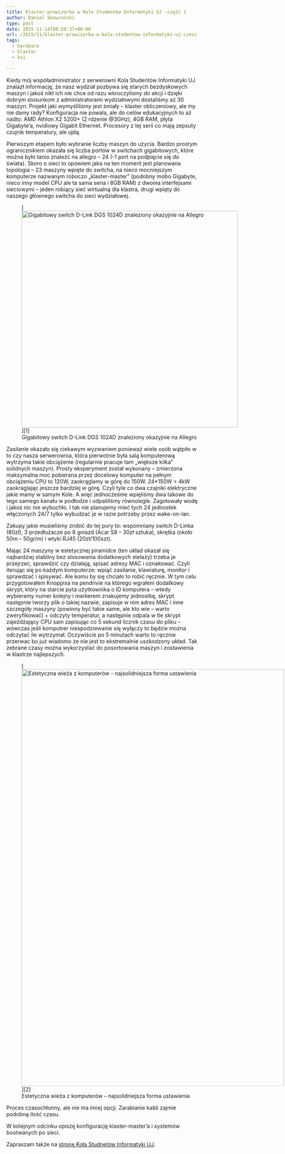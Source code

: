 ```yaml
---
title: Klaster-prowizorka w Kole Studentów Informatyki UJ -część 1
author: Daniel Skowroński
type: post
date: 2015-11-14T00:59:37+00:00
url: /2015/11/klaster-prowizorka-w-kole-studentow-informatyki-uj-czesc-1/
tags:
  - hardware
  - klaster
  - ksi

---
```

Kiedy mój współadministrator z serwerowni Kola Studentów Informatyki UJ znalazł informację, że nasz wydział pozbywa się starych bezdyskowych maszyn i jakoś nikt ich nie chce od razu wkroczylismy do akcji i dzięki dobrym stosunkom z administratorami wydziałowymi dostaliśmy aż 30 maszyn. Projekt jaki wymyśliliśmy jest śmiały &#8211; klaster obliczeniowy, ale my nie damy rady? Konfiguracja nie powala, ale do celów edukacyjnych to aż nadto: AMD Athlon X2 5200+ (2 rdzenie @3GHz), 4GB RAM, płyta Gigabyte&#8217;a, nvidiowy Gigabit Ethernet. Procesory z tej serii co mają zepsuty czujnik temperatury, ale ujdą.

Pierwszym etapem było wybranie liczby maszyn do użycia. Bardzo prostym ogranicznikiem okazała się liczba portów w switchach gigabitowych, które można było tanio znaleźć na allegro &#8211; 24 (-1 port na podpięcie się do świata). Skoro o sieci to opowiem jaka na ten moment jest planowana topologia &#8211; 23 maszyny wpięte do switcha, na nieco mocniejszym komputerze nazwanym roboczo &#8222;klaster-master&#8221; (podobny mobo Gigabyte, nieco inny model CPU ale ta sama seria i 8GB RAM) z dwoma interfejsami sieciowymi &#8211; jeden robiący sieć wirtualną dla klastra, drugi wpięty do naszego głównego switcha do sieci wydziałowej.

<figure id="attachment_804" aria-describedby="caption-attachment-804" style="width: 568px" class="wp-caption alignnone">[<img decoding="async" loading="lazy" class=" wp-image-804" src="http://blog.dsinf.net/wp-content/uploads/3015/11/InstagramCapture_58ab547d-16a2-468f-a851-65d12fd3109a.jpg" alt="Gigabitowy switch D-Link DGS 1024D znaleziony okazyjnie na Allegro" width="568" height="568" srcset="https://blog.dsinf.net/wp-content/uploads/3015/11/InstagramCapture_58ab547d-16a2-468f-a851-65d12fd3109a.jpg 1017w, https://blog.dsinf.net/wp-content/uploads/3015/11/InstagramCapture_58ab547d-16a2-468f-a851-65d12fd3109a-150x150.jpg 150w, https://blog.dsinf.net/wp-content/uploads/3015/11/InstagramCapture_58ab547d-16a2-468f-a851-65d12fd3109a-300x300.jpg 300w, https://blog.dsinf.net/wp-content/uploads/3015/11/InstagramCapture_58ab547d-16a2-468f-a851-65d12fd3109a-144x144.jpg 144w, https://blog.dsinf.net/wp-content/uploads/3015/11/InstagramCapture_58ab547d-16a2-468f-a851-65d12fd3109a-660x660.jpg 660w, https://blog.dsinf.net/wp-content/uploads/3015/11/InstagramCapture_58ab547d-16a2-468f-a851-65d12fd3109a-900x900.jpg 900w" sizes="(max-width: 568px) 100vw, 568px" />][1]<figcaption id="caption-attachment-804" class="wp-caption-text">Gigabitowy switch D-Link DGS 1024D znaleziony okazyjnie na Allegro</figcaption></figure>

Zasilanie okazało się ciekawym wyzwaniem ponieważ wiele osób wątpiło w to czy nasza serwerownia, która pierwotnie była salą komputerową wytrzyma takie obciążenie (regularnie pracuje tam &#8222;większe kilka&#8221; solidnych maszyn). Prosty eksperyment został wykonany &#8211; zmierzona maksymalna moc pobierana przez docelowy komputer na pełnym obciążeniu CPU to 120W, zaokrąglamy w górę do 150W. 24*150W = 4kW zaokraglając jeszcze bardziej w górę. Czyli tyle co dwa czajniki elektryczne jakie mamy w samym Kole. A więc jednocześnie wpięliśmy dwa takowe do tego samego kanału w podłodze i odpaliliśmy równolegle. Zagotowały wodę i jakoś nic nie wybuchło. I tak nie planujemy mieć tych 24 jednostek włączonych 24/7 tylko wybudzać je w razie potrzeby przez wake-on-lan.

Zakupy jakie musieliśmy zrobić do tej pory to: wspomniany switch D-Linka (80zł), 3 przedłużacze po 8 gniazd (Acar S8 &#8211; 30zł sztuka), skrętka (około 50m &#8211; 50gr/m) i wtyki RJ45 (20zł/100szt).

Mając 24 maszyny w estetycznej piramidce (ten układ okazał się najbardziej stabilny bez stosowania dodatkowych stelaży) trzeba je przejrzeć, sprawdzić czy działają, spisać adresy MAC i oznakować. Czyli iterując się po każdym komputerze: wpiąć zasilanie, klawiaturę, monitor i sprawdzać i spisywać. Ale komu by się chciało to robić ręcznie. W tym celu przygotowałem Knoppixa na pendrivie na którego wgrałem dodatkowy skrypt, który na starcie pyta użytkownika o ID komputera &#8211; wtedy wybieramy numer kolejny i markerem znakujemy jednostkę, skrypt następnie tworzy plik o takiej nazwie, zapisuje w nim adres MAC i inne szczegóły maszyny (powinny być takie same, ale kto wie &#8211; warto zweryfikować) + odczyty temperatur, a następnie odpala w tle skrypt zajeżdżający CPU sam zapisując co 5 sekund licznik czasu do pliku &#8211; wówczas jeśli komputrer niespodziewanie się wyłączy to będzie można odczytać ile wytrzymał. Oczywiście po 5 minutach warto to ręcznie przerwac bo już wiadomo że nie jest to ekstremalnie uszkodzony układ. Tak zebrane czasy można wykorzystać do posortowania maszyn i zostawienia w klastrze najlepszych.

<figure id="attachment_807" aria-describedby="caption-attachment-807" style="width: 689px" class="wp-caption alignnone">[<img decoding="async" loading="lazy" class=" wp-image-807" src="http://blog.dsinf.net/wp-content/uploads/3015/11/wieza.png" alt="Estetyczna wieża z komputerów - najsolidniejsza forma ustawienia" width="689" height="1093" srcset="https://blog.dsinf.net/wp-content/uploads/3015/11/wieza.png 1376w, https://blog.dsinf.net/wp-content/uploads/3015/11/wieza-189x300.png 189w, https://blog.dsinf.net/wp-content/uploads/3015/11/wieza-645x1024.png 645w, https://blog.dsinf.net/wp-content/uploads/3015/11/wieza-660x1048.png 660w, https://blog.dsinf.net/wp-content/uploads/3015/11/wieza-900x1428.png 900w" sizes="(max-width: 689px) 100vw, 689px" />][2]<figcaption id="caption-attachment-807" class="wp-caption-text">Estetyczna wieża z komputerów &#8211; najsolidniejsza forma ustawienia</figcaption></figure>

Proces czasochłonny, ale nie ma innej opcji. Zarabianie kabli zajmie podobną ilość czasu.

W kolejnym odcinku opiszę konfigurację klaster-master&#8217;a i systemów bootwanych po sieci.

Zapraszam także na [stronę Koła Studnetów Informatyki UJ][3].

 [1]: http://blog.dsinf.net/wp-content/uploads/3015/11/InstagramCapture_58ab547d-16a2-468f-a851-65d12fd3109a.jpg
 [2]: http://blog.dsinf.net/wp-content/uploads/3015/11/wieza.png
 [3]: http://ksi.ii.uj.edu.pl/